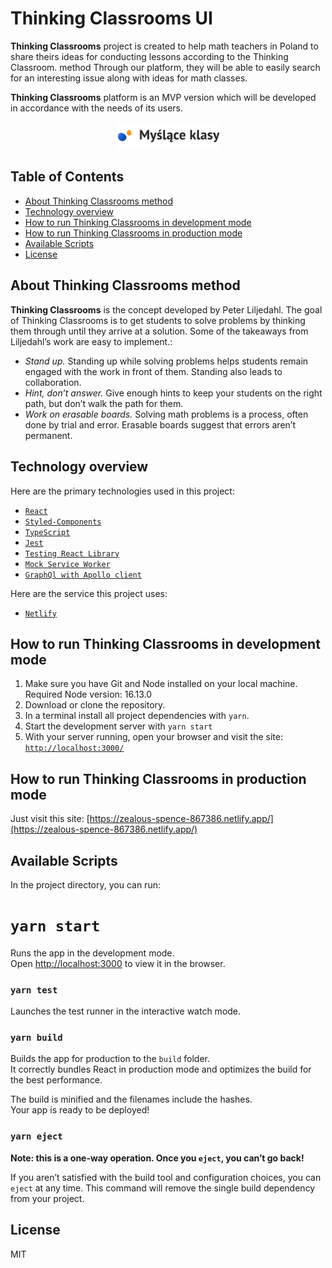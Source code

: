 # Thinking Classrooms UI

**Thinking Classrooms** project is created to help math teachers in Poland to share theirs ideas for conducting lessons according to the Thinking Classroom. method Through our platform, they will be able to easily search for an interesting issue along with ideas for math classes.

**Thinking Classrooms** platform is an MVP version which will be developed in accordance with the needs of its users.

<p align="center">
    <img width="33%" src="src/assets/img/logo-black.svg" alt="Logo">
</p>

## Table of Contents

- [About Thinking Classrooms method](#about-thinking-classrooms-method)
- [Technology overview](#technology-overview)
- [How to run Thinking Classrooms in development mode](#how-to-run-thinking-classrooms-in-development-mode)
- [How to run Thinking Classrooms in production mode](##how-to-run-thinking-classrooms-in-production-mode)
- [Available Scripts](#available-scripts)
- [License](#license)

## About Thinking Classrooms method

**Thinking Classrooms** is the concept developed by Peter Liljedahl. The goal of Thinking Classrooms is to get students to solve problems by thinking them through until they arrive at a solution. Some of the takeaways from Liljedahl’s work are easy to implement.:

- _Stand up._ Standing up while solving problems helps students remain engaged with the work in front of them. Standing also leads to collaboration.
- _Hint, don’t answer._ Give enough hints to keep your students on the right path, but don’t walk the path for them.
- _Work on erasable boards._ Solving math problems is a process, often done by trial and error. Erasable boards suggest that errors aren’t permanent.

## Technology overview

Here are the primary technologies used in this project:

- [`React`](https://reactjs.org/)
- [`Styled-Components`](https://styled-components.com/)
- [`TypeScript`](https://www.typescriptlang.org/)
- [`Jest`](https://jestjs.io/)
- [`Testing React Library`](https://testing-library.com/)
- [`Mock Service Worker`](https://mswjs.io/)
- [`GraphQl with Apollo client`](https://www.apollographql.com/)

Here are the service this project uses:

- [`Netlify`](https://www.netlify.com/)

## How to run Thinking Classrooms in development mode

1. Make sure you have Git and Node installed on your local machine. Required Node version: 16.13.0
2. Download or clone the repository.
3. In a terminal install all project dependencies with `yarn`.
4. Start the development server with `yarn start`
5. With your server running, open your browser and visit the site:
   [`http://localhost:3000/`](http://localhost:3000/)

## How to run Thinking Classrooms in production mode

Just visit this site:
[https://zealous-spence-867386.netlify.app/](https://zealous-spence-867386.netlify.app/)

## Available Scripts

In the project directory, you can run:

# `yarn start`

Runs the app in the development mode.\
Open [http://localhost:3000](http://localhost:3000) to view it in the browser.

### `yarn test`

Launches the test runner in the interactive watch mode.

### `yarn build`

Builds the app for production to the `build` folder.\
It correctly bundles React in production mode and optimizes the build for the best performance.

The build is minified and the filenames include the hashes.\
Your app is ready to be deployed!

### `yarn eject`

**Note: this is a one-way operation. Once you `eject`, you can’t go back!**

If you aren’t satisfied with the build tool and configuration choices, you can `eject` at any time. This command will remove the single build dependency from your project.

## License

MIT
